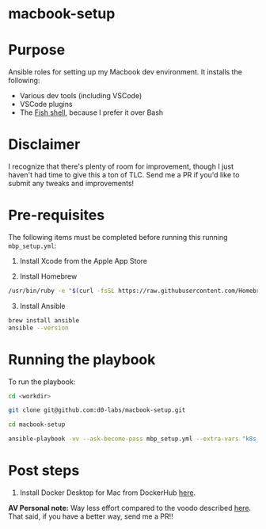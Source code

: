 # macbook-setup

# Purpose

Ansible roles for setting up my Macbook dev environment. It installs the following:

* Various dev tools (including VSCode)
* VSCode plugins
* The [Fish shell](https://fishshell.com), because I prefer it over Bash

# Disclaimer

I recognize that there's plenty of room for improvement, though I just haven't had time to give this a ton of TLC. Send me a PR if you'd like to submit any tweaks and improvements!

# Pre-requisites

The following items must be completed before running this running `mbp_setup.yml`:

1. Install Xcode from the Apple App Store

2. Install Homebrew

```bash
/usr/bin/ruby -e "$(curl -fsSL https://raw.githubusercontent.com/Homebrew/install/master/install)"
```

3. Install Ansible

```bash
brew install ansible
ansible --version
```

# Running the playbook

To run the playbook:

```bash
cd <workdir>

git clone git@github.com:d0-labs/macbook-setup.git

cd macbook-setup

ansible-playbook -vv --ask-become-pass mbp_setup.yml --extra-vars "k8s_tools=true" --extra-vars "iac_tools=true" --extra-vars "fish=true"
```

# Post steps

1. Install Docker Desktop for Mac from DockerHub [here](https://hub.docker.com/editions/community/docker-ce-desktop-mac).

**AV Personal note:** Way less effort compared to the voodo described [here](https://pilsniak.com/how-to-install-docker-on-mac-os-using-brew/). That said, if you have a better way, send me a PR!!
